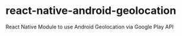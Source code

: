 # react-native-android-geolocation
React Native Module to use Android Geolocation via Google Play API
